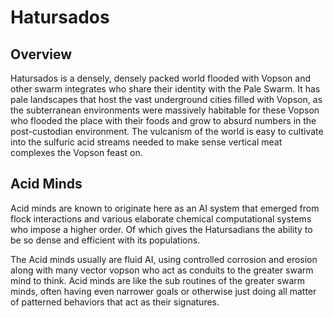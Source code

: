 # Hatursados

## Overview

Hatursados is a densely, densely packed world flooded with Vopson and other swarm integrates who share their identity with the Pale Swarm.  It has pale landscapes that host the vast underground cities filled with Vopson, as the subterranean environments were massively habitable for these Vopson who flooded the place with their foods and grow to absurd numbers in the post-custodian environment.  The vulcanism of the world is easy to cultivate into the sulfuric acid streams needed to make sense vertical meat complexes the Vopson feast on.  

## Acid Minds

Acid minds are known to originate here as an AI system that emerged from flock interactions and various elaborate chemical computational systems who impose a higher order.  Of which gives the Hatursadians the ability to be so dense and efficient with its populations.  

The Acid minds usually are fluid AI, using controlled corrosion and erosion along with many vector vopson who act as conduits to the greater swarm mind to think.  Acid minds are like the sub routines of the greater swarm minds, often having even narrower goals or otherwise just doing all matter of patterned behaviors that act as their signatures.  
